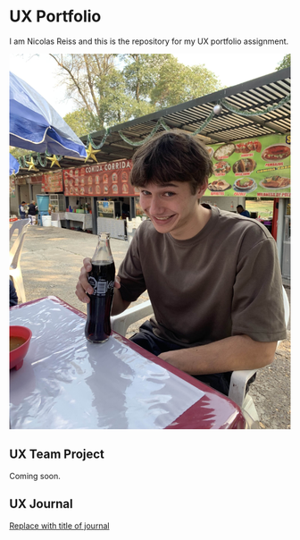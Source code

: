 # UX Portfolio

I am Nicolas Reiss and this is the repository for my UX portfolio assignment. 

![](./image3.jpg)


## UX Team Project

Coming soon.

## UX Journal

[Replace with title of journal](journal/)
